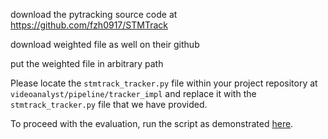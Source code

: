download the pytracking source code at https://github.com/fzh0917/STMTrack

download weighted file as well on their github

put the weighted file in arbitrary path 

Please locate the `stmtrack_tracker.py` file within your project repository at `videoanalyst/pipeline/tracker_impl` and replace it with the `stmtrack_tracker.py` file that we have provided.

To proceed with the evaluation, run the script as demonstrated [here](https://github.com/fzh0917/STMTrack?tab=readme-ov-file#test). 

